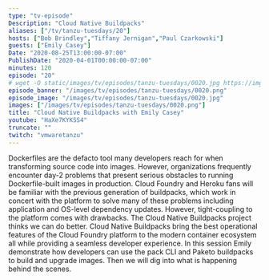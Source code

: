 ```yaml
---
type: "tv-episode"
Description: "Cloud Native Buildpacks"
aliases: ["/tv/tanzu-tuesdays/20"]
hosts: ["Bob Brindley","Tiffany Jernigan","Paul Czarkowski"]
guests: ["Emily Casey"]
Date: "2020-08-25T13:00:00-07:00"
PublishDate: "2020-04-01T00:00:00-07:00"
minutes: 120
episode: "20"
# wget -O static/images/tv/episodes/tanzu-tuesdays/0020.jpg https://img.youtube.com/vi/HaXe7KYKSS4/mqdefault.jpg
episode_banner: "/images/tv/episodes/tanzu-tuesdays/0020.png"
episode_image: "/images/tv/episodes/tanzu-tuesdays/0020.jpg"
images: ["/images/tv/episodes/tanzu-tuesdays/0020.png"]
title: "Cloud Native Buildpacks with Emily Casey"
youtube: "HaXe7KYKSS4"
truncate: ""
twitch: "vmwaretanzu"
---
```


Dockerfiles are the defacto tool many developers reach for when transforming source code into images. However, organizations frequently encounter day-2 problems that present serious obstacles to running Dockerfile-built images in production. Cloud Foundry and Heroku fans will be familiar with the previous generation of buildpacks, which work in concert with the platform to solve many of these problems including application and OS-level dependency updates. However, tight-coupling to the platform comes with drawbacks. The Cloud Native Buildpacks project thinks we can do better.
Cloud Native Buildpacks bring the best operational features of the Cloud Foundry platform to the modern container ecosystem all while providing a seamless developer experience. In this session Emily demonstrate how developers can use the pack CLI and Paketo buildpacks to build and upgrade images. Then we will dig into what is happening behind the scenes.